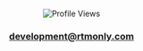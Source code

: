<p align="center">
    <img src="https://komarev.com/ghpvc/?username=rtmonly" alt="Profile Views">
</p>

<h3 align="center"><a href="mailto:development@rtmonly.com">development@rtmonly.com</a> </h3>

